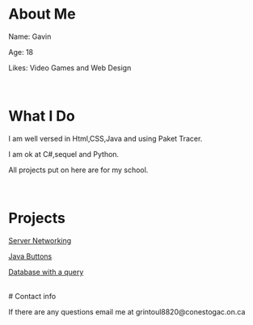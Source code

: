 # About Me
<p>Name: Gavin</p>
<p>Age: 18</p>
<p>Likes: Video Games and Web Design</p>
<br>

# What I Do
<p> I am well versed in Html,CSS,Java and using Paket Tracer.</p>
<p> I am ok at C#,sequel and Python.</P>
<p> All projects put on here are for my school.</p>
<br>

# Projects
<p><a href="A1.pkt" download>Server Networking</a></p>
<p><a href="index.html" download>Java Buttons</a></p>
<p><a href="Assignment 1 DB GR.accdb" download>Database with a query</a></p>

<br>
# Contact info
<p>If there are any questions email me at grintoul8820@conestogac.on.ca
